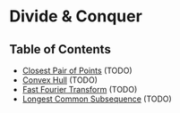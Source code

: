 # Divide & Conquer

## Table of Contents

- [Closest Pair of Points](closest-pair/README.md) (TODO)
- [Convex Hull](convex-hull/README.md) (TODO)
- [Fast Fourier Transform](fft/README.md) (TODO)
- [Longest Common Subsequence](lcs/README.md) (TODO)
